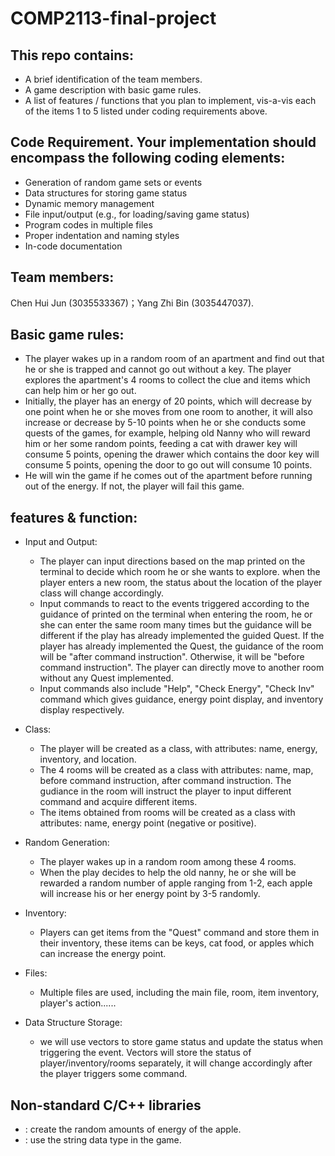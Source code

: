 # COMP2113-final-project
## This repo contains:
- A brief identification of the team members.
- A game description with basic game rules.
- A list of features / functions that you plan to implement, vis-a-vis each of the items 1 to 5 listed under coding requirements above.
## Code Requirement. Your implementation should encompass the following coding elements:
- Generation of random game sets or events
- Data structures for storing game status
- Dynamic memory management
- File input/output (e.g., for loading/saving game status)
- Program codes in multiple files
- Proper indentation and naming styles
- In-code documentation
## Team members: 
Chen Hui Jun (3035533367)；Yang Zhi Bin (3035447037).
## Basic game rules: 
- The player wakes up in a random room of an apartment and find out that he or she is trapped and cannot go out without a key. The player explores the apartment's 4 rooms to collect the clue and items which can help him or her go out. 
- Initially, the player has an energy of 20 points, which will decrease by one point when he or she moves from one room to another, it will also increase or decrease by 5-10 points when he or she conducts some quests of the games, for example, helping old Nanny who will reward him or her some random points, feeding a cat with drawer key will consume 5 points, opening the drawer which contains the door key will consume 5 points, opening the door to go out will consume 10 points. 
- He will win the game if he comes out of the apartment before running out of the energy. If not, the player will fail this game. 
## features & function: 
- Input and Output: 
  - The player can input directions based on the map printed on the terminal to decide which room he or she wants to explore. when the player enters a new room, the status about the location of the player class will change accordingly.
  - Input commands to react to the events triggered according to the guidance of printed on the terminal when entering the room, he or she can enter the same room many times but the guidance will be different if the play has already implemented the guided Quest. If the player has already implemented the Quest, the guidance of the room will be "after command instruction". Otherwise, it will be "before command instruction". The player can directly move to another room without any Quest implemented.
  - Input commands also include "Help", "Check Energy", "Check Inv" command which gives guidance, energy point display, and inventory display respectively.

- Class: 
  - The player will be created as a class, with attributes: name, energy, inventory, and location. 
  - The 4 rooms will be created as a class with attributes: name, map, before command instruction, after command instruction. The gudiance in the room will instruct the player to input different command and acquire different items.
  - The items obtained from rooms will be created as a class with attributes: name, energy point (negative or positive).

- Random Generation:
  - The player wakes up in a random room among these 4 rooms.
  - When the play decides to help the old nanny, he or she will be rewarded a random number of apple ranging from 1-2, each apple will increase his or her energy point by 3-5 randomly. 

- Inventory: 
  - Players can get items from the "Quest" command and store them in their inventory, these items can be keys, cat food, or apples which can increase the energy point.

- Files:
  - Multiple files are used, including the main file, room, item inventory, player's action......

- Data Structure Storage:
  - we will use vectors to store game status and update the status when triggering the event. Vectors will store the status of player/inventory/rooms separately, it will change accordingly after the player triggers some command.

## Non-standard C/C++ libraries
- <cstdlib> <ctime>: create the random amounts of energy of the apple.
- <string>: use the string data type in the game.
